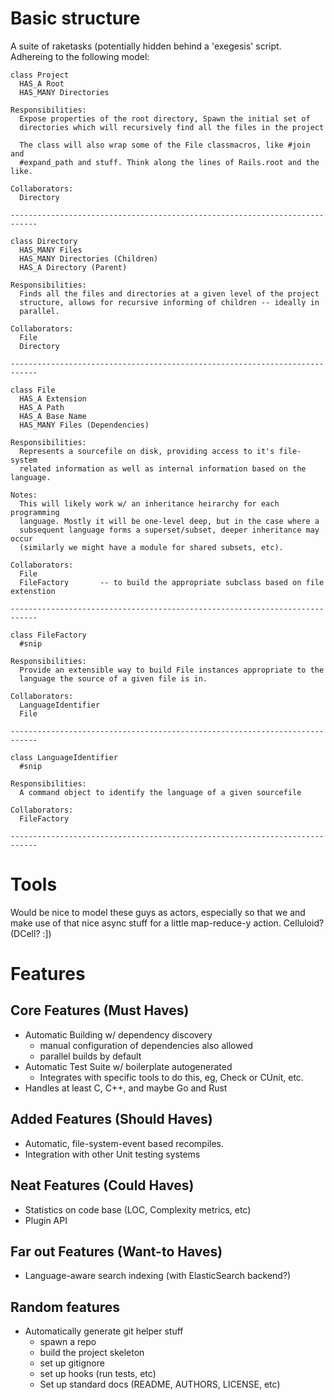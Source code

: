 # Basic structure

A suite of raketasks (potentially hidden behind a 'exegesis' script. Adhereing
to the following model:
    
    class Project
      HAS_A Root
      HAS_MANY Directories

    Responsibilities:
      Expose properties of the root directory, Spawn the initial set of
      directories which will recursively find all the files in the project

      The class will also wrap some of the File classmacros, like #join and
      #expand_path and stuff. Think along the lines of Rails.root and the like.

    Collaborators:
      Directory  
    
    ----------------------------------------------------------------------------

    class Directory
      HAS_MANY Files
      HAS_MANY Directories (Children)
      HAS_A Directory (Parent)

    Responsibilities:
      Finds all the files and directories at a given level of the project
      structure, allows for recursive informing of children -- ideally in
      parallel. 

    Collaborators: 
      File
      Directory

    ----------------------------------------------------------------------------

    class File
      HAS_A Extension
      HAS_A Path
      HAS_A Base Name
      HAS_MANY Files (Dependencies)
      
    Responsibilities:
      Represents a sourcefile on disk, providing access to it's file-system
      related information as well as internal information based on the language.

    Notes:
      This will likely work w/ an inheritance heirarchy for each programming
      language. Mostly it will be one-level deep, but in the case where a
      subsequent language forms a superset/subset, deeper inheritance may occur
      (similarly we might have a module for shared subsets, etc).

    Collaborators:
      File
      FileFactory       -- to build the appropriate subclass based on file extenstion

    ----------------------------------------------------------------------------
    
    class FileFactory
      #snip

    Responsibilities:
      Provide an extensible way to build File instances appropriate to the
      language the source of a given file is in.

    Collaborators:
      LanguageIdentifier
      File

    ----------------------------------------------------------------------------

    class LanguageIdentifier
      #snip

    Responsibilities:
      A command object to identify the language of a given sourcefile

    Collaborators:
      FileFactory

    ----------------------------------------------------------------------------
      

# Tools

Would be nice to model these guys as actors, especially so that we and make use
of that nice async stuff for a little map-reduce-y action. Celluloid? (DCell? :])

# Features

## Core Features (Must Haves)

* Automatic Building w/ dependency discovery
  - manual configuration of dependencies also allowed
  - parallel builds by default
* Automatic Test Suite w/ boilerplate autogenerated
  - Integrates with specific tools to do this, eg, Check or CUnit, etc.
* Handles at least C, C++, and maybe Go and Rust

## Added Features (Should Haves)

* Automatic, file-system-event based recompiles.
* Integration with other Unit testing systems

## Neat Features (Could Haves)

* Statistics on code base (LOC, Complexity metrics, etc)
* Plugin API

## Far out Features (Want-to Haves)

* Language-aware search indexing (with ElasticSearch backend?)

## Random features 

* Automatically generate git helper stuff
  - spawn a repo
  - build the project skeleton
  - set up gitignore
  - set up hooks (run tests, etc)
  - Set up standard docs (README, AUTHORS, LICENSE, etc)

